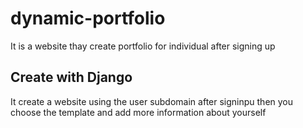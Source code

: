 # dynamic-portfolio
It is a website thay create portfolio for individual after signing up

## Create with Django

It create a website using the user subdomain after signinpu then you choose the template and add more information about yourself
